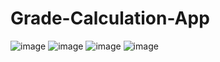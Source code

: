 # Grade-Calculation-App
![image](https://github.com/phano1/Grade-Calculation-App/assets/102198424/69f88c7b-cdf1-405a-9bb5-a4044ba1feb9)
![image](https://github.com/phano1/Grade-Calculation-App/assets/102198424/6ba0f7c7-618e-40e7-b88a-3db97e145d85)
![image](https://github.com/phano1/Grade-Calculation-App/assets/102198424/9e4a1a64-d73d-4a30-88bd-5e0326a6fb6a)
![image](https://github.com/phano1/Grade-Calculation-App/assets/102198424/c2213521-710d-4db9-ad49-2bb0c26242de)
